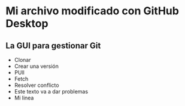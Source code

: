 # Mi archivo modificado con GitHub Desktop
## La GUI para gestionar Git

- Clonar
- Crear una versión
- PUll
- Fetch
- Resolver conflicto
- Este texto va a dar problemas
- Mi linea
